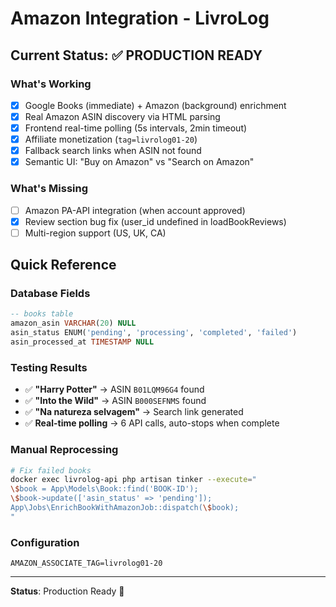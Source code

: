 # Amazon Integration - LivroLog

## Current Status: ✅ PRODUCTION READY

### What's Working

- [x] Google Books (immediate) + Amazon (background) enrichment
- [x] Real Amazon ASIN discovery via HTML parsing
- [x] Frontend real-time polling (5s intervals, 2min timeout)
- [x] Affiliate monetization (`tag=livrolog01-20`)
- [x] Fallback search links when ASIN not found
- [x] Semantic UI: "Buy on Amazon" vs "Search on Amazon"

### What's Missing

- [ ] Amazon PA-API integration (when account approved)
- [x] Review section bug fix (user_id undefined in loadBookReviews)
- [ ] Multi-region support (US, UK, CA)

## Quick Reference

### Database Fields

```sql
-- books table
amazon_asin VARCHAR(20) NULL
asin_status ENUM('pending', 'processing', 'completed', 'failed')
asin_processed_at TIMESTAMP NULL
```

### Testing Results

- ✅ **"Harry Potter"** → ASIN `B01LQM96G4` found
- ✅ **"Into the Wild"** → ASIN `B000SEFNMS` found
- ✅ **"Na natureza selvagem"** → Search link generated
- ✅ **Real-time polling** → 6 API calls, auto-stops when complete

### Manual Reprocessing

```bash
# Fix failed books
docker exec livrolog-api php artisan tinker --execute="
\$book = App\Models\Book::find('BOOK-ID');
\$book->update(['asin_status' => 'pending']);
App\Jobs\EnrichBookWithAmazonJob::dispatch(\$book);
"
```

### Configuration

```env
AMAZON_ASSOCIATE_TAG=livrolog01-20
```

---

**Status**: Production Ready 🚀
